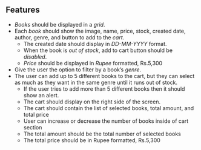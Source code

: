 

## Features

* *Books* should be displayed in a *grid*.
* Each *book* should show the image, name, price, stock, created date, author, genre, and button to add to the *cart*.
	- The created date should display in *DD-MM-YYYY* format.
	- When the book is *out of stock*, add to cart button should be *disabled*.
	- *Price* should be displayed in *Rupee* formatted, Rs.5,300 
* Give the user the option to filter by a book’s *genre*.
* The user can add up to 5 different books to the cart, but they can select as much as they want in the same genre until it runs out of stock.
	- If the user tries to add more than 5 different books then it should show an alert.
	- The cart should display on the right side of the screen.
	- The cart should contain the list of selected books, total amount, and total price
	- User can increase or decrease the number of books inside of cart section
	- The total amount should be the total number of selected books
	- The total price should be in Rupee formatted, Rs.5,300